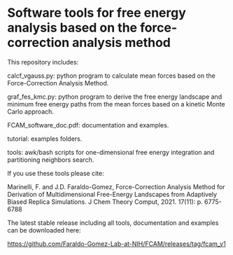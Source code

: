 # Software tools for free energy analysis based on the force-correction analysis method

This repository includes:

calcf_vgauss.py: python program to calculate mean forces based on the Force-Correction Analysis Method.

graf_fes_kmc.py: python program to derive the free energy landscape and minimum free energy paths from the mean forces based on a kinetic Monte Carlo approach.

FCAM_software_doc.pdf: documentation and examples.

tutorial: examples folders.

tools: awk/bash scripts for one-dimensional free energy integration and partitioning neighbors search.

If you use these tools please cite:

Marinelli, F. and J.D. Faraldo-Gomez, Force-Correction Analysis Method for Derivation of Multidimensional Free-Energy Landscapes from Adaptively Biased Replica Simulations. J Chem Theory Comput, 2021. 17(11): p. 6775-6788

The latest stable release including all tools, documentation and examples can be downloaded here:

https://github.com/Faraldo-Gomez-Lab-at-NIH/FCAM/releases/tag/fcam_v1
